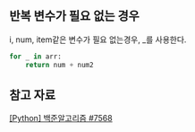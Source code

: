 ## 반복 변수가 필요 없는 경우

i, num, item같은 변수가 필요 없는경우, _를 사용한다.

```python
for _ in arr:
    return num + num2
```

## 참고 자료

[[Python] 백준알고리즘 #7568](https://velog.io/@h0neydear/Python-%EB%B0%B1%EC%A4%80%EC%95%8C%EA%B3%A0%EB%A6%AC%EC%A6%98-7568)